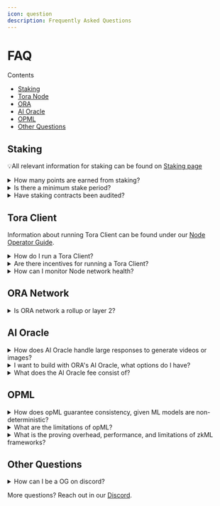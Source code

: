 ```yaml
---
icon: question
description: Frequently Asked Questions
---
```


# FAQ

Contents

* [Staking](faq.md#staking)
* [Tora Node](faq.md#tora-node)
* [ORA](faq.md#ora)
* [AI Oracle](faq.md#ai-oracle)
* [OPML](faq.md#opml)
* [Other Questions](faq.md#other-questions)

## Staking

💡All relevant information for staking can be found on [Staking page](../points/staking.md)

<details>

<summary>How many points are earned from staking?</summary>

8N per N ETH (If you stake 1 ETH, you get 8 points every day). \
N represents the amount of ETH or other assets you staked.

You can find more information on the ORA Points Program by checking the following link – [https://docs.ora.io/doc/points/staking#staking-points](https://docs.ora.io/doc/points/staking#staking-points)

</details>

<details>

<summary>Is there a minimum stake period?</summary>

In Phase 1, there is no lock up period. It takes 24 hours to take to initiate your withdrawal before you are able to claim it.

After you initiate the withdraw, you will need to submit another transaction to “claim” your withdraw. (Two transactions in total)

In Phase 2, there are 2 options, locked and flexible staking. Locked staking is subject to a 6 month locking period.  With flexible staking you may withdraw at any time. Participants for locked staking will earn more points.&#x20;

Read more here: [https://docs.ora.io/doc/points/staking#withdraw](https://docs.ora.io/doc/points/staking#withdraw)

</details>

<details>

<summary>Have staking contracts been audited?</summary>

The contracts were audited by Salus. Reference here: [https://x.com/salus\_sec/status/1811658734998811005](https://x.com/salus\_sec/status/1811658734998811005)

</details>

## Tora Client

Information about running Tora Client can be found under our [Node Operator Guide](../the-ora-network/node-operator-guide/).

<details>

<summary>How do I run a Tora Client?</summary>

Currently there are 2 options for running a Tora client, Tora Launcher and CLI option.&#x20;

</details>

<details>

<summary>Are there incentives for running a Tora Client?</summary>

The incentive is in form of ORA points. Read more on [Points page](broken-reference).

Each validated transaction will earn 3 points. Read more here: [https://docs.ora.io/doc/points/tasks#task-4-running-validator-node](https://docs.ora.io/doc/points/tasks#task-4-running-validator-node)

</details>

<details>

<summary>How can I monitor Node network health?</summary>

Node network health can be found in docker container logs

</details>

## ORA Network

<details>

<summary>Is ORA  network a rollup or layer 2?</summary>

Neither.

ORA is a verifiable AI oracle network.  It contains a set of smart contracts capable of making calls to a network of nodes computing AI inference, secured by opML.&#x20;

</details>



## AI Oracle

<details>

<summary>How does AI Oracle handle large responses to generate videos or images?</summary>

The content generated by ORA's AI Oracle can be securely stored on decentralized storage networks like IPFS (InterPlanetary File System). Once stored, the files can be retrieved using the **Content Identifier (CID)**, which is provided by ORA’s AI Oracle.

</details>

<details>

<summary>I want to build with ORA's AI Oracle, what options do I have?</summary>

Depending on your use case, you can choose from a variety of supported AI models. Please refer to the [**References**](../the-ora-network/references.md) page, where you'll find all the essential details regarding each model, including supported blockchain networks, associated fees, and other relevant information.

</details>

<details>

<summary>What does the AI Oracle fee consist of?</summary>

AI Oracle fee = Model Fee (for LlaMA2 or Stable Diffusion) + Callback Fee (for node to submit a inference result back to onchain) + Network Fee (gas)

Callback fee and network fees may be higher when network is experiencing congestion.&#x20;

Callback fees may be lower if you are using model such as Stable Diffusion, because the inference result will be shorter (just an IPFS hash, instead of long paragraphs in LLM).

</details>



## OPML

<details>

<summary>How does opML guarantee consistency, given ML models are non-deterministic?</summary>

ML inferences _can_ be deterministic provided that the random seed is fixed and the inference is run using [Nvidia's deterministic framework](https://docs.nvidia.com/clara/clara-train-archive/3.1/nvmidl/additional\_features/determinism.html) or in our deterministic VM. Learn more from [this talk on determinism on ML](https://www.youtube.com/watch?v=ghU\_-ADHBaw).

</details>

<details>

<summary>What are the limitations of opML?</summary>

Privacy, because all models in opML needs to be public and open-source for network participants to challenge. This can be mitigated with [opp/ai](https://arxiv.org/abs/2402.15006).

</details>

<details>

<summary>What is the proving overhead, performance, and limitations of zkML frameworks?</summary>

* zkLLM and Ligetron data from EthBelgrade conference [talk](https://www.youtube.com/watch?v=rZU61OnNPLc\&list=PLNRa-ajAcEWRkXzCG-QbLUGC0L6yqmk63).&#x20;
* Modulus Labs zkML bringing GPT2-1B onchain resulted in a  [1m+ times overhead (200+ hours for each call), 128-core CPU and 1TB RAM](https://medium.com/@ModulusLabs/chapter-14-the-worlds-1st-on-chain-llm-7e389189f85e).
* The zkML framework with EZKL [takes around 80 minutes to generate a proof of a 1M-nanoGPT model](https://hackmd.io/mGwARMgvSeq2nGvQWLL2Ww#Honey-I-SNARKED-the-GPT).
* [According to Modulus Labs](https://medium.com/@ModulusLabs/chapter-8-make-zkml-real-a3a355b2b756), zkML has >>1000 times overhead than pure computation, with [the latest report](https://twitter.com/shumochu/status/1723839817836888365) being 1000 times, and [200 times for small model](https://medium.com/@ModulusLabs/chapter-13-scaling-intelligence-637d4a374153)s.
* According to [EZKL’s benchmark](https://blog.ezkl.xyz/post/benchmarks/), the average proving time of RISC Zero is of 173 seconds for Random Forest Classification.

For more details, refer to:

* [Ethereum Foundation's granted benchmark](https://hackmd.io/\_vrpMIusSEaROYUU7-Shaw), which compares our zkML framework to other leading solutions in the space.&#x20;
* EthBelgrade conference [talk](https://www.youtube.com/watch?v=rZU61OnNPLc\&list=PLNRa-ajAcEWRkXzCG-QbLUGC0L6yqmk63), which mentions zkLLM and Ligetron data.

</details>

## Other Questions

<details>

<summary>How can I be a OG on discord?</summary>

Unfortunately, the OG role was a limited-time opportunity exclusively for our first 100 Discord community members, and that window has closed. However, we appreciate your interest and look forward to having you as part of our community!

</details>



More questions? Reach out in our [Discord](https://discord.gg/MgyYbW9dQj).
